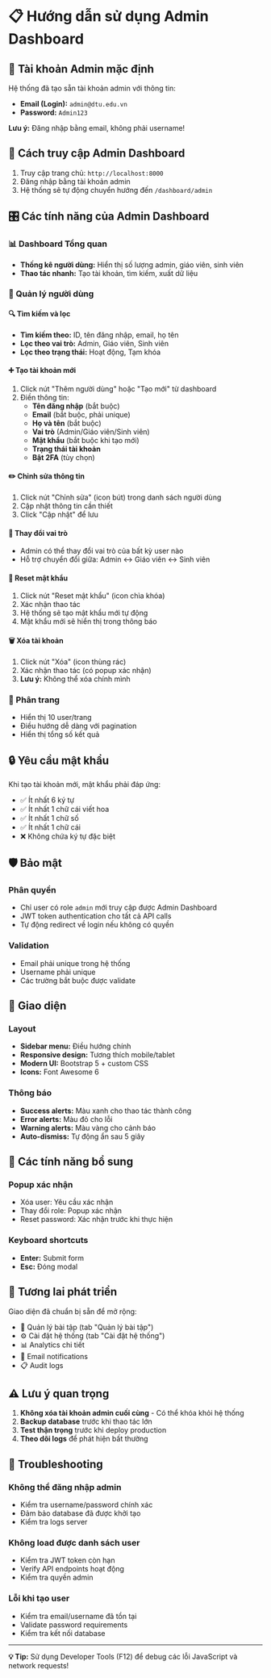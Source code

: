 # 📋 Hướng dẫn sử dụng Admin Dashboard

## 🔐 Tài khoản Admin mặc định

Hệ thống đã tạo sẵn tài khoản admin với thông tin:
- **Email (Login):** `admin@dtu.edu.vn`
- **Password:** `Admin123`

**Lưu ý:** Đăng nhập bằng email, không phải username!

## 🚀 Cách truy cập Admin Dashboard

1. Truy cập trang chủ: `http://localhost:8000`
2. Đăng nhập bằng tài khoản admin
3. Hệ thống sẽ tự động chuyển hướng đến `/dashboard/admin`

## 🎛️ Các tính năng của Admin Dashboard

### 📊 Dashboard Tổng quan
- **Thống kê người dùng:** Hiển thị số lượng admin, giáo viên, sinh viên
- **Thao tác nhanh:** Tạo tài khoản, tìm kiếm, xuất dữ liệu

### 👥 Quản lý người dùng

#### 🔍 Tìm kiếm và lọc
- **Tìm kiếm theo:** ID, tên đăng nhập, email, họ tên
- **Lọc theo vai trò:** Admin, Giáo viên, Sinh viên
- **Lọc theo trạng thái:** Hoạt động, Tạm khóa

#### ➕ Tạo tài khoản mới
1. Click nút "Thêm người dùng" hoặc "Tạo mới" từ dashboard
2. Điền thông tin:
   - **Tên đăng nhập** (bắt buộc)
   - **Email** (bắt buộc, phải unique)
   - **Họ và tên** (bắt buộc)
   - **Vai trò** (Admin/Giáo viên/Sinh viên)
   - **Mật khẩu** (bắt buộc khi tạo mới)
   - **Trạng thái tài khoản**
   - **Bật 2FA** (tùy chọn)

#### ✏️ Chỉnh sửa thông tin
1. Click nút "Chỉnh sửa" (icon bút) trong danh sách người dùng
2. Cập nhật thông tin cần thiết
3. Click "Cập nhật" để lưu

#### 🔄 Thay đổi vai trò
- Admin có thể thay đổi vai trò của bất kỳ user nào
- Hỗ trợ chuyển đổi giữa: Admin ↔ Giáo viên ↔ Sinh viên

#### 🔑 Reset mật khẩu
1. Click nút "Reset mật khẩu" (icon chìa khóa)
2. Xác nhận thao tác
3. Hệ thống sẽ tạo mật khẩu mới tự động
4. Mật khẩu mới sẽ hiển thị trong thông báo

#### 🗑️ Xóa tài khoản
1. Click nút "Xóa" (icon thùng rác)
2. Xác nhận thao tác (có popup xác nhận)
3. **Lưu ý:** Không thể xóa chính mình

### 📄 Phân trang
- Hiển thị 10 user/trang
- Điều hướng dễ dàng với pagination
- Hiển thị tổng số kết quả

## 🔒 Yêu cầu mật khẩu

Khi tạo tài khoản mới, mật khẩu phải đáp ứng:
- ✅ Ít nhất 6 ký tự
- ✅ Ít nhất 1 chữ cái viết hoa
- ✅ Ít nhất 1 chữ số
- ✅ Ít nhất 1 chữ cái
- ❌ Không chứa ký tự đặc biệt

## 🛡️ Bảo mật

### Phân quyền
- Chỉ user có role `admin` mới truy cập được Admin Dashboard
- JWT token authentication cho tất cả API calls
- Tự động redirect về login nếu không có quyền

### Validation
- Email phải unique trong hệ thống
- Username phải unique
- Các trường bắt buộc được validate

## 🎨 Giao diện

### Layout
- **Sidebar menu:** Điều hướng chính
- **Responsive design:** Tương thích mobile/tablet
- **Modern UI:** Bootstrap 5 + custom CSS
- **Icons:** Font Awesome 6

### Thông báo
- **Success alerts:** Màu xanh cho thao tác thành công
- **Error alerts:** Màu đỏ cho lỗi
- **Warning alerts:** Màu vàng cho cảnh báo
- **Auto-dismiss:** Tự động ẩn sau 5 giây

## 🔧 Các tính năng bổ sung

### Popup xác nhận
- Xóa user: Yêu cầu xác nhận
- Thay đổi role: Popup xác nhận
- Reset password: Xác nhận trước khi thực hiện

### Keyboard shortcuts
- **Enter:** Submit form
- **Esc:** Đóng modal

## 🔄 Tương lai phát triển

Giao diện đã chuẩn bị sẵn để mở rộng:
- 📝 Quản lý bài tập (tab "Quản lý bài tập")
- ⚙️ Cài đặt hệ thống (tab "Cài đặt hệ thống")
- 📊 Analytics chi tiết
- 📧 Email notifications
- 📋 Audit logs

## ⚠️ Lưu ý quan trọng

1. **Không xóa tài khoản admin cuối cùng** - Có thể khóa khỏi hệ thống
2. **Backup database** trước khi thao tác lớn
3. **Test thận trọng** trước khi deploy production
4. **Theo dõi logs** để phát hiện bất thường

## 🐛 Troubleshooting

### Không thể đăng nhập admin
- Kiểm tra username/password chính xác
- Đảm bảo database đã được khởi tạo
- Kiểm tra logs server

### Không load được danh sách user
- Kiểm tra JWT token còn hạn
- Verify API endpoints hoạt động
- Kiểm tra quyền admin

### Lỗi khi tạo user
- Kiểm tra email/username đã tồn tại
- Validate password requirements
- Kiểm tra kết nối database

---

**💡 Tip:** Sử dụng Developer Tools (F12) để debug các lỗi JavaScript và network requests! 